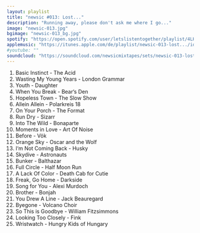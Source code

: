 ```yaml
---
layout: playlist
title: "newsic #013: Lost..."
description: "Running away, please don't ask me where I go..."
image: "newsic-013.jpg"
bgimage: "newsic-013_bg.jpg"
spotify: "https://open.spotify.com/user/letslistentogether/playlist/4LH2JrYVcnZ90UXx6xd8k6"
applemusic: "https://itunes.apple.com/de/playlist/newsic-013-lost.../idpl.c935a380eae54a4cb3ce57c46d4cdde2"
#youtube: ""
soundcloud: "https://soundcloud.com/newsicmixtapes/sets/newsic-013-lost"
---
```


<ol>
	<li>Basic Instinct - The Acid</li>
	<li>Wasting My Young Years - London Grammar</li>
	<li>Youth - Daughter</li>
	<li>When You Break - Bear‘s Den</li>
	<li>Hopeless Town - The Slow Show</li>
	<li>Allein Allein - Polarkreis 18</li>
	<li>On Your Porch - The Format</li>
	<li>Run Dry - Sizarr</li>
	<li>Into The Wild - Bonaparte</li>
	<li>Moments in Love - Art Of Noise</li>
	<li>Before - Vök</li>
	<li>Orange Sky - Oscar and the Wolf</li>
	<li>I‘m Not Coming Back - Husky</li>
	<li>Skydive - Astronauts</li>
	<li>Bunker - Balthazar</li>
	<li>Full Circle - Half Moon Run</li>
	<li>A Lack Of Color - Death Cab for Cutie</li>
	<li>Freak, Go Home - Darkside</li>
	<li>Song for You - Alexi Murdoch</li>
	<li>Brother - Bonjah</li>
	<li>You Drew A Line - Jack Beauregard</li>
	<li>Byegone - Volcano Choir</li>
	<li>So This is Goodbye - William Fitzsimmons</li>
	<li>Looking Too Closely - Fink</li>
	<li>Wristwatch - Hungry Kids of Hungary</li>
</ol>
